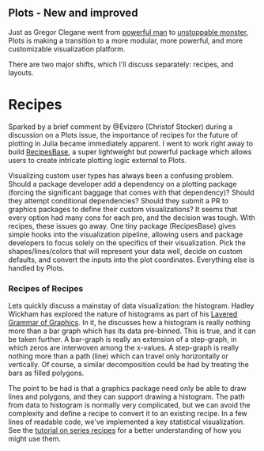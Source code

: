 
## Plots - New and improved

Just as Gregor Clegane went from [powerful man](http://vignette1.wikia.nocookie.net/gameofthrones/images/b/be/Gregor_Clegane_4x07.jpg/revision/latest?cb=20140707234843) to [unstoppable monster](http://i.imgur.com/qp10sp6.png), Plots is making a transition to a more modular, more powerful, and more customizable visualization platform.

There are two major shifts, which I'll discuss separately: recipes, and layouts.

# Recipes

Sparked by a brief comment by @Evizero (Christof Stocker) during a discussion on a Plots issue, the importance of recipes for the future of plotting in Julia became immediately apparent.  I went to work right away to build [RecipesBase](https://github.com/JuliaPlots/RecipesBase.jl), a super lightweight but powerful package which allows users to create intricate plotting logic external to Plots.  

Visualizing custom user types has always been a confusing problem.  Should a package developer add a dependency on a plotting package (forcing the significant baggage that comes with that dependency)? Should they attempt conditional dependencies?  Should they submit a PR to graphics packages to define their custom visualizations?  It seems that every option had many cons for each pro, and the decision was tough.  With recipes, these issues go away.  One tiny package (RecipesBase) gives simple hooks into the visualization pipeline, allowing users and package developers to focus solely on the specifics of their visualization.  Pick the shapes/lines/colors that will represent your data well, decide on custom defaults, and convert the inputs into the plot coordinates.  Everything else is handled by Plots.

### Recipes of Recipes

Lets quickly discuss a mainstay of data visualization: the histogram.  Hadley Wickham has explored the nature of histograms as part of his [Layered Grammar of Graphics](http://vita.had.co.nz/papers/layered-grammar.pdf).  In it, he discusses how a histogram is really nothing more than a bar graph which has its data pre-binned.  This is true, and it can be taken further.  A bar-graph is really an extension of a step-graph, in which zeros are interwoven among the x-values.  A step-graph is really nothing more than a path (line) which can travel only horizontally or vertically.  Of course, a similar decomposition could be had by treating the bars as filled polygons.

The point to be had is that a graphics package need only be able to draw lines and polygons, and they can support drawing a histogram.  The path from data to histogram is normally very complicated, but we can avoid the complexity and define a recipe to convert it to an existing recipe.  In a few lines of readable code, we've implemented a key statistical visualization.  See the [tutorial on series recipes](https://github.com/tbreloff/ExamplePlots.jl/tree/master/notebooks/series_recipes.ipynb) for a better understanding of how you might use them.
